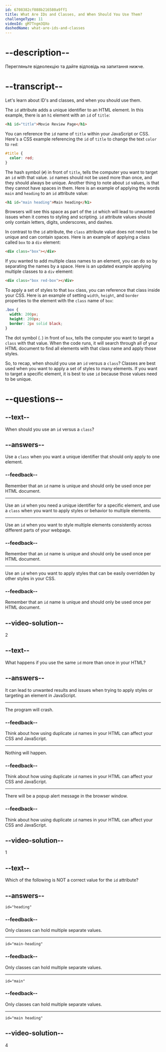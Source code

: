 ```yaml
---
id: 6708382cf088b216580a9ff1
title: What Are IDs and Classes, and When Should You Use Them?
challengeType: 11
videoId: gM7Tngm3QXo
dashedName: what-are-ids-and-classes
---
```


# --description--

Перегляньте відеолекцію та дайте відповідь на запитання нижче.

# --transcript--

Let's learn about ID's and classes, and when you should use them.

The `id` attribute adds a unique identifier to an HTML element. In this example, there is an `h1` element with an `id` of `title`:

```html
<h1 id="title">Movie Review Page</h1>
```

You can reference the `id` name of `title` within your JavaScript or CSS. Here's a CSS example referencing the `id` of `title` to change the text `color` to `red`:

```css
#title {
  color: red;
}
```

The hash symbol (`#`) in front of `title`, tells the computer you want to target an `id` with that value. `id` names should not be used more than once, and they should always be unique. Another thing to note about `id` values, is that they cannot have spaces in them. Here is an example of applying the words `main` and `heading` to an `id` attribute value:

```html
<h1 id="main heading">Main heading</h1>
```

Browsers will see this space as part of the `id` which will lead to unwanted issues when it comes to styling and scripting. `id` attribute values should only contain letters, digits, underscores, and dashes.

In contrast to the `id` attribute, the `class` attribute value does not need to be unique and can contain spaces. Here is an example of applying a class called `box` to a `div` element:

```html
<div class="box"></div>
```

If you wanted to add multiple class names to an element, you can do so by separating the names by a space. Here is an updated example applying multiple classes to a `div` element:

```html
<div class="box red-box"></div>
```

To apply a set of styles to that `box` class, you can reference that class inside your CSS. Here is an example of setting `width`, `height`, and `border` properties to the element with the `class` name of `box`:

```css
.box {
  width: 200px;
  height: 200px;
  border: 2px solid black;
}
```

The dot symbol (`.`) in front of `box`, tells the computer you want to target a `class` with that value. When the code runs, it will search through all of your HTML document to find all elements with that class name and apply those styles.

So, to recap, when should you use an `id` versus a `class`? Classes are best used when you want to apply a set of styles to many elements. If you want to target a specific element, it is best to use `id` because those values need to be unique.

# --questions--

## --text--

When should you use an `id` versus a `class`?

## --answers--

Use a `class` when you want a unique identifier that should only apply to one element.

### --feedback--

Remember that an `id` name is unique and should only be used once per HTML document.

---

Use an `id` when you need a unique identifier for a specific element, and use a `class` when you want to apply styles or behavior to multiple elements.

---

Use an `id` when you want to style multiple elements consistently across different parts of your webpage.

### --feedback--

Remember that an `id` name is unique and should only be used once per HTML document.

---

Use an `id` when you want to apply styles that can be easily overridden by other styles in your CSS.

### --feedback--

Remember that an `id` name is unique and should only be used once per HTML document.

## --video-solution--

2

## --text--

What happens if you use the same `id` more than once in your HTML?

## --answers--

It can lead to unwanted results and issues when trying to apply styles or targeting an element in JavaScript.

---

The program will crash.

### --feedback--

Think about how using duplicate `id` names in your HTML can affect your CSS and JavaScript.

---

Nothing will happen.

### --feedback--

Think about how using duplicate `id` names in your HTML can affect your CSS and JavaScript.

---

There will be a popup alert message in the browser window.

### --feedback--

Think about how using duplicate `id` names in your HTML can affect your CSS and JavaScript.

## --video-solution--

1

## --text--

Which of the following is NOT a correct value for the `id` attribute?

## --answers--

`id="heading"`

### --feedback--

Only classes can hold multiple separate values.

---

`id="main-heading"`

### --feedback--

Only classes can hold multiple separate values.

---

`id="main"`

### --feedback--

Only classes can hold multiple separate values.

---

`id="main heading"`

## --video-solution--

4

